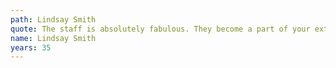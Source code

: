 ```yaml
---
path: Lindsay Smith
quote: The staff is absolutely fabulous. They become a part of your extended family.”
name: Lindsay Smith
years: 35
---
```


